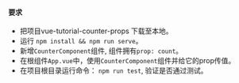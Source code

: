 #### 要求

- 把项目vue-tutorial-counter-props 下载至本地。
- 运行 ```npm install && npm run serve```。
- 新增```CounterComponent```组件, 组件拥有```prop: count```。
- 在根组件```App.vue```中，使用```CounterComponent```组件并给它的prop传值。
- 在项目根目录运行命令： ``` npm run test ```, 验证是否通过测试。